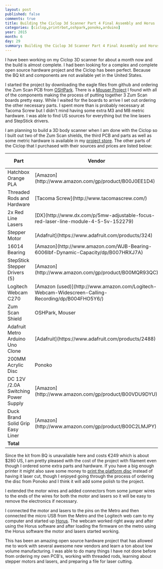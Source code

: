 ```yaml
---
layout: post
published: false
comments: true
title: Building the Ciclop 3d Scanner Part 4 Final Assembly and Horus
categories: [ciclop,printrbot,oshpark,ponoko,arduino]
year: 2015
month: 6
day: 29
summary: Building the Ciclop 3d Scanner Part 4 Final Assembly and Horus
---
```


I have been working on my Ciclop 3D scanner for about a month now and the build is almost complete.  I had been looking for a complex and complete open source hardware project and the Ciclop has been perfect. Because the BQ kit and components are not available yet in the United States.  

I started the project by downloading the eagle files from github and ordering the Zum Scan PCB from [OSHPark](http://garthvh.com/oshpark/ciclop/2015/06/05/Order-a-PCB-and-build-your-own-Zum-Scan-Shield-using-OSHPark).  There is a [Mouser Project](https://www.mouser.com/ProjectManager/ProjectDetail.aspx?AccessID=6952239cf8) I found with all of the components making the process of putting together 3 Zum Scan boards pretty easy. While I waited for the boards to arrive I set out ordering the other necessary parts. I spent more than is probably necessary at Tacoma Screw but I didn't mind having some extra M3 and M8 metric hardware. I was able to find US sources for everything but the line lasers and StepStick drivers.

I am planning to build a 3D body scanner when I am done with the Ciclop so I built out two of the Zum Scan shields, the third PCB and parts as well as some metric hardware is available in my [project store](http://garthvh.com/store/).  The other parts of the Ciclop that I purchased with their sources and prices are listed below:

<div class="table-responsive">
  <table class="table">
    <thead>
      <tr>
        <th>Part</th>
        <th>Vendor</th>
        <th>Cost</th>
        <th>Order Date</th>
        <th>Delivery Date</th>
      </tr>
    </thead>
    <tbody>
      <tr>
        <td>Hatchbox Orange PLA</td>
        <td>[Amazon](http://www.amazon.com/gp/product/B00J0EE1D4)</td>
        <td class="text-right">$21.90</td>
        <td>6/12/2015</td>
        <td>6/14/2015</td>
      </tr>
      <tr>
        <td>Threaded Rods and Hardware</td>
        <td>[Tacoma Screw](http://www.tacomascrew.com/)</td>
        <td class="text-right">$53.27</td>
        <td>6/6/2015</td>
        <td>6/7/2015</td>
      </tr>
      <tr>
        <td>2x Red Line Lasers</td>
        <td>[DX](http://www.dx.com/p/5mw-adjustable-focus-red-laser-line-module-4-5-5v-152279)</td>
        <td class="text-right">$10.50</td>
        <td>6/11/2015</td>
        <td>6/29/2015</td>
      </tr>
      <tr>
        <td>Stepper Motor</td>
        <td>[Adafruit](https://www.adafruit.com/products/324)</td>
        <td class="text-right">$14.00</td>
        <td>6/15/2015</td>
        <td>6/19/2015</td>
      </tr>
      <tr>
        <td>16014 Bearing</td>
        <td>[Amazon](http://www.amazon.com/WJB-Bearing-6006lbf-Dynamic-Capacity/dp/B007HRXJ7A)</td>
        <td class="text-right">$19.70</td>
        <td>6/11/2015</td>
        <td>6/15/2015</td>
      </tr>
      <tr>
        <td>StepStick Stepper Drivers (5)</td>
        <td>[Amazon](http://www.amazon.com/gp/product/B00MQR93QC)</td>
        <td class="text-right">$9.25</td>
        <td>6/5/2015</td>
        <td>6/17/2015</td>
      </tr>
      <tr>
        <td>Logitech Webcam C270</td>
        <td>[Amazon (used)](http://www.amazon.com/Logitech-Webcam-Widescreen-Calling-Recording/dp/B004FHO5Y6/)</td>
        <td class="text-right">$15.90</td>
        <td>6/12/2015</td>
        <td>6/18/2015</td>
      </tr>
      <tr>
        <td>Zum Scan Shield</td>
        <td>OSHPark, Mouser</td>
        <td class="text-right">$30.00</td>
        <td>6/4/2015</td>
        <td>6/15/2015</td>
      </tr>
      <tr>
        <td>Adafruit Metro Arduino Uno Clone</td>
        <td>[Adafruit](https://www.adafruit.com/products/2488)</td>
        <td class="text-right">$21.89</td>
        <td>6/19/2015</td>
        <td>6/24/2015</td>
      </tr>
      <tr>
        <td>200MM Acrylic Disc</td>
        <td>Ponoko</td>
        <td class="text-right">$28.39</td>
        <td>6/23/2015</td>
        <td>7/3/2015?</td>
      </tr>
      <tr>
        <td>DC 12V /2.0A Switching Power Supply</td>
        <td>[Amazon](http://www.amazon.com/gp/product/B00VDU9DYU)</td>
        <td class="text-right">$5.99</td>
        <td>6/25/2015</td>
        <td>6/27/2015</td>
      </tr>
      <tr>
        <td>Duck Brand Solid Grip Easy Liner</td>
        <td>[Amazon](http://www.amazon.com/gp/product/B00C2LMJPY)</td>
        <td class="text-right">$10.28</td>
        <td>6/23/2015</td>
        <td>?</td>
      </tr>
      <tr>
        <td colspan="2"><strong>Total</strong></td>
        <td colspan="3"><strong>$241.07</strong></td>
      </tr>
    </tbody>
  </table>
</div>

Since the kit from BQ is unavailable here and costs €249 which is about $280 US, I am pretty pleased with the cost of the project with filament even though I ordered some extra parts and hardware.  If you have a big enough printer it might also save some money to [print the platform disc](http://www.thingiverse.com/thing:652032) instead of having it laser cut, though I enjoyed going through the process of ordering the disc from Ponoko and I think it will add some polish to the project.

I extended the motor wires and added connectors from some jumper wires to the ends of the wires for both the motor and lasers so it will be easy to remove the electronics if necessary.

I connected the motor and lasers to the pins on the Metro and then connected the micro USB from the Metro and the Logitech web cam to my computer and started up [Horus](http://diwo.bq.com/en/horus-released/). The webcam worked right away and after using the Horus software and after loading the firmware on the metro using the Horus software the motor and lasers started working.

This has been an amazing open source hardware project that has allowed me to work with several awesome new vendors and learn a ton about low volume manufacturing. I was able to do many things I have not done before from ordering my own PCB's, working with threaded rods, learning about stepper motors and lasers, and preparing a file for laser cutting.
